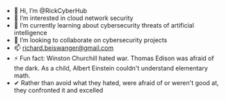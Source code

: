 - 👋 Hi, I’m @RickCyberHub
- 👀 I’m interested in cloud network security
- 🌱 I’m currently learning about cybersecurity threats of artificial intelligence
- 💞️ I’m looking to collaborate on cybersecurity projects
- 📫 richard.beiswanger@gmail.com
- ⚡ Fun fact: Winston Churchill hated war. Thomas Edison was afraid of the dark. As a child, Albert Einstein couldn't understand elementary math.
- ✔  Rather than avoid what they hated, were afraid of or weren't good at, they confronted it and excelled

<!---
RickCyberHub/RickCyberHub is a ✨ special ✨ repository because its `README.md` (this file) appears on your GitHub profile.
You can click the Preview link to take a look at your changes.
--->
